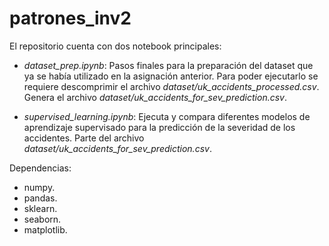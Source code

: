 # patrones_inv2

El repositorio cuenta con dos notebook principales:

* *dataset_prep.ipynb*: Pasos finales para la preparación del dataset que ya se había utilizado en la asignación anterior. Para poder ejecutarlo se requiere descomprimir el archivo *dataset/uk_accidents_processed.csv*. Genera el archivo *dataset/uk_accidents_for_sev_prediction.csv*.

* *supervised_learning.ipynb*: Ejecuta y compara diferentes modelos de aprendizaje supervisado para la predicción de la severidad de los accidentes. Parte del archivo *dataset/uk_accidents_for_sev_prediction.csv*.

Dependencias:

* numpy.
* pandas.
* sklearn.
* seaborn.
* matplotlib.
